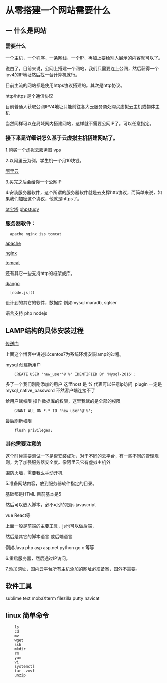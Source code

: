 # 从零搭建一个网站需要什么

## 一 什么是网站

### 需要什么

一个主机，一个程序，一条网线，一个IP，再加上要给别人展示的内容就可以了。

说白了，目前来说，公网上搭建一个网站，我们只需要连上公网，然后获得一个ipv4的IP地址然后找一台计算机就行。

目前主流的网站都是使用https协议搭建的。其次是http协议。

http/https 是个通信协议

目前普通人获取公网IPV4地址只能前往各大云服务商处购买虚拟云主机或物体主机

当然同样可以在局域网内搭建网站，这样就不需要公网IP了。可以任意指定。


### 接下来是详细讲怎么基于云虚拟主机搭建网站了。

1.购买一个虚拟云服务器 vps

2.以阿里云为例，学生机一个月10块钱。


[阿里云](https://www.aliyun.com/)


3.买完之后会给你一个公网IP


4.安装服务器软件，这个所谓的服务器软件就是去支撑http协议，而简单来说，如果我们加密这个协议，他就是https了。

[bt宝塔](https://www.bt.cn/)
[phpstudy](https://www.xp.cn/)

### 服务器软件：

      apache nginx iss tomcat
      
[apache](https://httpd.apache.org/)
      
[nginx](http://nginx.org/)
      
[tomcat](https://tomcat.apache.org/)
 
 还有其它一些支持http的框架或库。
 
[django](https://www.djangoproject.com/)
      
      [node.js]()
      
      
设计到的其它的软件，数据库 例如mysql maradb, sqlser

语言支持 php nodejs

## LAMP结构的具体安装过程

[传送门](https://blog.csdn.net/qq_20081893/article/details/102130841)

上面这个博客中讲述以centos7为系统环境安装lamp的过程。

mysql 创建新用户

        CREATE USER 'new_user'@'%' IDENTIFIED BY 'Mysql-2016';
        
多了一个我们刚刚添加的用户 这里host 是 % 代表可以任意ip访问  plugin 一定是 mysql_native_password 不然客户端连接不了

给用户赋权限 操作数据库的权限，这里我赋的是全部的权限

        GRANT ALL ON *.* TO 'new_user'@'%';
        
最后刷新权限

        flush privileges;

### 其他需要注意的

这个时候需要测试一下是否安装成功，对于不同的云平台，有一些不同的管理规则，为了加强服务器安全度。像阿里云它有虚拟主机外

围防火墙，需要我么手动开机

5.准备网站内容，放到服务器软件指定的目录。

基础都是HTML 目前基本是5

然后可以嵌入脚本，必不可少的是js javascript

vue React等

上面一般是前端的主要工具，js也可以做后端，

然后是其它的脚本语言 或后端语言

例如Java php asp asp.net python go c 等等

6.重启服务器，然后通过IP访问。

7.添加网址，国内云平台所有主机添加的网址必须备案，国外不需要。

## 软件工具

sublime text    mobaXterm   filezilla   putty navicat

## linux 简单命令

        ls
        cd
        mv
        wget
        ssh
        mkdir
        rm
        yum
        vi
        systemctl
        tar -zxvf
        unzip
